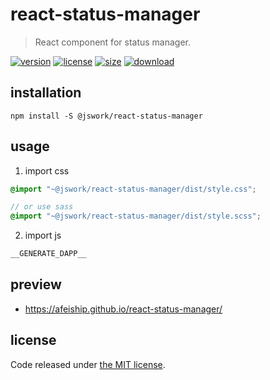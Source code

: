 # react-status-manager
> React component for status manager.

[![version][version-image]][version-url]
[![license][license-image]][license-url]
[![size][size-image]][size-url]
[![download][download-image]][download-url]

## installation
```shell
npm install -S @jswork/react-status-manager
```

## usage
1. import css
  ```scss
  @import "~@jswork/react-status-manager/dist/style.css";

  // or use sass
  @import "~@jswork/react-status-manager/dist/style.scss";
  ```
2. import js
  ```js
__GENERATE_DAPP__
  ```

## preview
- https://afeiship.github.io/react-status-manager/

## license
Code released under [the MIT license](https://github.com/afeiship/react-status-manager/blob/master/LICENSE.txt).

[version-image]: https://img.shields.io/npm/v/@jswork/react-status-manager
[version-url]: https://npmjs.org/package/@jswork/react-status-manager

[license-image]: https://img.shields.io/npm/l/@jswork/react-status-manager
[license-url]: https://github.com/afeiship/react-status-manager/blob/master/LICENSE.txt

[size-image]: https://img.shields.io/bundlephobia/minzip/@jswork/react-status-manager
[size-url]: https://github.com/afeiship/react-status-manager/blob/master/dist/react-status-manager.min.js

[download-image]: https://img.shields.io/npm/dm/@jswork/react-status-manager
[download-url]: https://www.npmjs.com/package/@jswork/react-status-manager

